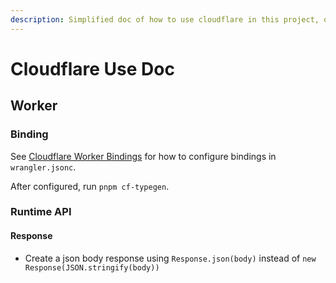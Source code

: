 ```yaml
---
description: Simplified doc of how to use cloudflare in this project, only part related to this project.
---
```


# Cloudflare Use Doc

## Worker

### Binding

See [Cloudflare Worker Bindings](https://developers.cloudflare.com/workers/wrangler/configuration/#bindings) for how to configure bindings in `wrangler.jsonc`.

After configured, run `pnpm cf-typegen`.

### Runtime API

#### Response

- Create a json body response using `Response.json(body)` instead of `new Response(JSON.stringify(body))`
